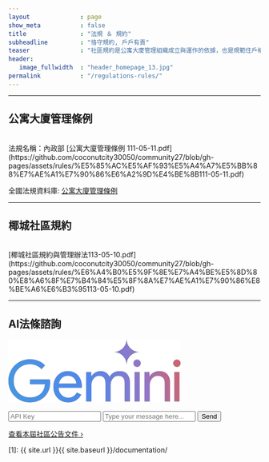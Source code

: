 ```yaml
---
layout              : page
show_meta           : false
title               : "法規 ＆ 規約"
subheadline         : "恪守規約, 戶戶有責"
teaser              : "社區規約是公寓大廈管理組織成立與運作的依據，也是規範住戶權利義務關係的重要依據"
header:
   image_fullwidth  : "header_homepage_13.jpg"
permalink           : "/regulations-rules/"
---
```

---
## 公寓大廈管理條例
<br>
法規名稱：內政部 [公寓大廈管理條例 111-05-11.pdf](https://github.com/coconutcity30050/community27/blob/gh-pages/assets/rules/%E5%85%AC%E5%AF%93%E5%A4%A7%E5%BB%88%E7%AE%A1%E7%90%86%E6%A2%9D%E4%BE%8B111-05-11.pdf)<br>

全國法規資料庫: [公寓大廈管理條例](https://law.moj.gov.tw/LawClass/LawAll.aspx?pcode=D0070118)<br>

---
## 椰城社區規約
<br>
[椰城社區規約與管理辦法113-05-10.pdf](https://github.com/coconutcity30050/community27/blob/gh-pages/assets/rules/%E6%A4%B0%E5%9F%8E%E7%A4%BE%E5%8D%80%E8%A6%8F%E7%B4%84%E5%8F%8A%E7%AE%A1%E7%90%86%E8%BE%A6%E6%B3%95113-05-10.pdf)<br>

---
## AI法條諮詢
<p><img src="https://github.com/coconutcity30050/community27/raw/gh-pages/images/gemini_logo.png"></p>

<div class="inputs">
    <input type="password" id="apiKey" placeholder="API Key" />
    <input
         type="text"
         id="messageInput"
         placeholder="Type your message here..."
    />
    <button onclick="sendMessage()">Send</button>
</div>
<div id="chatHistory">
    <!-- Chat history will appear here -->
</div>

<script>
    const converter = new showdown.Converter();
    let thread = [];
    function sendMessage() {
        var apiKey = document.getElementById("apiKey").value;
        const message = document.getElementById("messageInput").value;
        document.getElementById("chatHistory").innerHTML +=
            "<div><div class='author'>You:</div>" + message + "</div>";
        thread.push({
            role: "user",
            parts: [{ text: message }],
        });
        console.log(apiKey);
        fetch("https://generativelanguage.googleapis.com/v1beta/models/gemini-1.5-flash-latest:generateContent?key=" + apiKey,
                    {
                        method: "POST",
                        headers: {
                            "Content-Type": "application/json",
                        },
                        body: JSON.stringify({
                            contents: thread,
                        }),
                    }
                )
                .then(response => response.json())
                .then(data => {
                    const msg = data.candidates[0].content.parts[0].text;
                    document.getElementById("chatHistory").innerHTML +=
                        "<div><div class='author'>Bot:</div>" +
                        converter.makeHtml(msg) +
                        "</div>";
                    thread.push({
                        role: "model",
                        parts: [
                            {
                                text: msg,
                            },
                        ],
                    });
                })
                .catch(error => {
                    console.error("Error:", error);
                    document.getElementById("chatHistory").innerHTML +=
                        "<div><div class='author'>Bot:</div>Error: " +
                        error +
                        "</div>";
                });
        }
</script>





<a class="radius button small" href="{{ site.url }}{{ site.baseurl }}/documentation/">查看本屆社區公告文件 ›</a><br>


 [1]: {{ site.url }}{{ site.baseurl }}/documentation/
